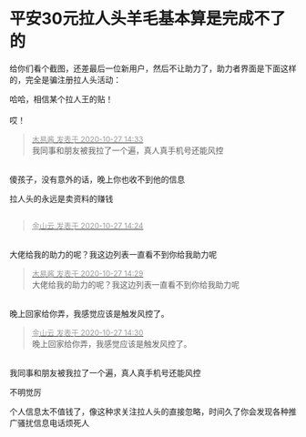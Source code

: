 # 平安30元拉人头羊毛基本算是完成不了的


给你们看个截图，还差最后一位新用户，然后不让助力了，助力者界面是下面这样的，完全是骗注册拉人头活动：<br />
<img id="aimg_KSqZE" onclick="zoom(this, this.src, 0, 0, 0)" class="zoom" src="https://gejiba.com/view.php/a9a6894ec0d70e429d84afc578f72ad5.jpg" onmouseover="img_onmouseoverfunc(this)" onload="thumbImg(this)" border="0" alt="" /><img id="aimg_DZ16q" onclick="zoom(this, this.src, 0, 0, 0)" class="zoom" src="https://cdn.jsdelivr.net/gh/hishis/forum-master/public/images/patch.gif" onmouseover="img_onmouseoverfunc(this)" onload="thumbImg(this)" border="0" alt="" />

哈哈，相信某个拉人王的贴！<br />
<br />
哎！<img src="static/image/smiley/default/lol.gif" smilieid="12" border="0" alt="" /><img src="static/image/smiley/default/lol.gif" smilieid="12" border="0" alt="" /><img src="static/image/smiley/default/lol.gif" smilieid="12" border="0" alt="" />

<div class="quote"><blockquote><font size="2"><a href="https://www.hostloc.com/forum.php?mod=redirect&amp;goto=findpost&amp;pid=9359171&amp;ptid=758977" target="_blank"><font color="#999999">木易酱 发表于 2020-10-27 14:33</font></a></font><br />
我同事和朋友被我拉了一个遍，真人真手机号还能风控</blockquote></div><br />
傻孩子，没有意外的话，晚上你也收不到他的信息

拉人头的永远是卖资料的赚钱

<img id="aimg_tUHxz" onclick="zoom(this, this.src, 0, 0, 0)" class="zoom" src="https://www.jiasuzhu.com/images/2020/10/27/_20201027142251.jpg" onmouseover="img_onmouseoverfunc(this)" onload="thumbImg(this)" border="0" alt="" /><br />
<img id="aimg_v752h" onclick="zoom(this, this.src, 0, 0, 0)" class="zoom" src="https://www.jiasuzhu.com/images/2020/10/27/_20201027142304.jpg" onmouseover="img_onmouseoverfunc(this)" onload="thumbImg(this)" border="0" alt="" />

<div class="quote"><blockquote><font size="2"><a href="https://www.hostloc.com/forum.php?mod=redirect&amp;goto=findpost&amp;pid=9359120&amp;ptid=758977" target="_blank"><font color="#999999">金山云 发表于 2020-10-27 14:24</font></a></font></blockquote></div><br />
大佬给我的助力的呢？我这边列表一直看不到你给我助力呢<img id="aimg_ZVQR3" onclick="zoom(this, this.src, 0, 0, 0)" class="zoom" src="https://cdn.jsdelivr.net/gh/hishis/forum-master/public/images/patch.gif" onmouseover="img_onmouseoverfunc(this)" onload="thumbImg(this)" border="0" alt="" />

<div class="quote"><blockquote><font size="2"><a href="https://www.hostloc.com/forum.php?mod=redirect&amp;goto=findpost&amp;pid=9359148&amp;ptid=758977" target="_blank"><font color="#999999">木易酱 发表于 2020-10-27 14:29</font></a></font><br />
大佬给我的助力的呢？我这边列表一直看不到你给我助力呢</blockquote></div><br />
晚上回家给你弄，我感觉应该是触发风控了。

<div class="quote"><blockquote><font size="2"><a href="https://www.hostloc.com/forum.php?mod=redirect&amp;goto=findpost&amp;pid=9359150&amp;ptid=758977" target="_blank"><font color="#999999">金山云 发表于 2020-10-27 14:30</font></a></font><br />
晚上回家给你弄，我感觉应该是触发风控了。</blockquote></div><br />
我同事和朋友被我拉了一个遍，真人真手机号还能风控<img id="aimg_lJ4dH" onclick="zoom(this, this.src, 0, 0, 0)" class="zoom" src="https://cdn.jsdelivr.net/gh/hishis/forum-master/public/images/patch.gif" onmouseover="img_onmouseoverfunc(this)" onload="thumbImg(this)" border="0" alt="" />

不明觉厉

个人信息太不值钱了，像这种求关注拉人头的直接忽略，时间久了你会发现各种推广骚扰信息电话烦死人
